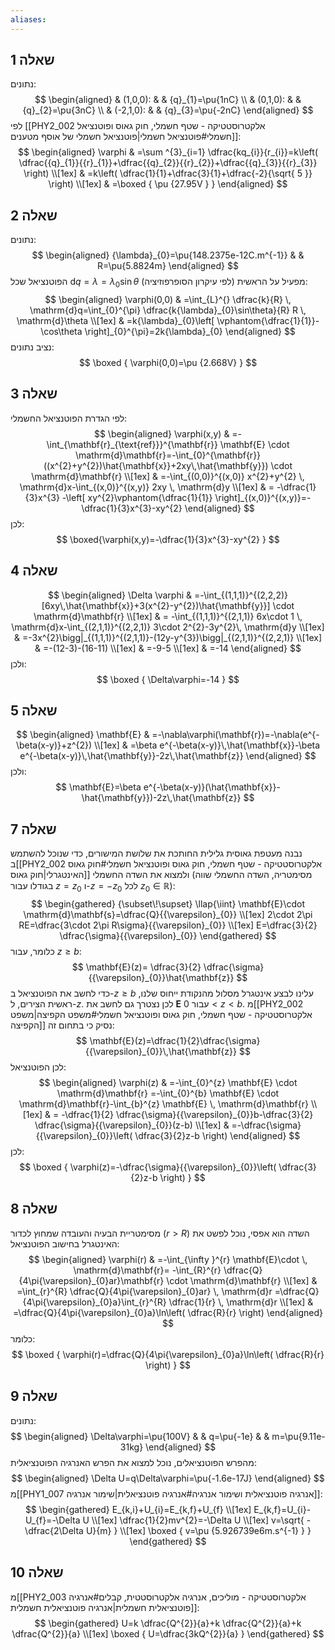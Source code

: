```yaml
---
aliases:
---
```

## שאלה 1
נתונים:
$$
\begin{aligned}
 & (1,0,0): &  &  {q}_{1}=\pu{1nC} \\
 & (0,1,0): &  & {q}_{2}=\pu{3nC} \\
 & (-2,1,0): &  & {q}_{3}=\pu{-2nC}
\end{aligned}
$$
לפי [[PHY2_002 אלקטרוסטטיקה - שטף חשמלי, חוק גאוס ופוטנציאל חשמלי#פוטנציאל חשמלי|פוטנציאל חשמלי של אוסף מטענים]]:
$$
\begin{aligned}
\varphi & =\sum ^{3}_{i=1} \dfrac{kq_{i}}{r_{i}}=k\left( \dfrac{{q}_{1}}{{r}_{1}}+\dfrac{{q}_{2}}{{r}_{2}}+\dfrac{{q}_{3}}{{r}_{3}} \right) \\[1ex]
 & =k\left( \dfrac{1}{1}+\dfrac{3}{1}+\dfrac{-2}{\sqrt{ 5 }} \right) \\[1ex]
 & =\boxed {
\pu {27.95V }
 }
\end{aligned}
$$

## שאלה 2
נתונים:
$$
\begin{aligned}
{\lambda}_{0}=\pu{148.2375e-12C.m^{-1}} &  & R=\pu{5.8824m}
\end{aligned}
$$
הפוטנציאל שכל $\mathrm{d}q=\lambda={\lambda}_{0}\sin\theta$ מפעיל על הראשית (לפי עיקרון הסופרפוזיציה):
$$
\begin{aligned}
\varphi(0,0) & =\int_{L}^{} \dfrac{k}{R} \, \mathrm{d}q=\int_{0}^{\pi} \dfrac{k{\lambda}_{0}\sin\theta}{R} R \, \mathrm{d}\theta  \\[1ex]
 & =k{\lambda}_{0}\left[ \vphantom{\dfrac{1}{1}}-\cos\theta \right]_{0}^{\pi}=2k{\lambda}_{0} 
\end{aligned}
$$
נציב נתונים:
$$
\boxed {
\varphi(0,0)=\pu {2.668V}
 }
$$

## שאלה 3
לפי הגדרת הפוטנציאל החשמלי:
$$
\begin{aligned}
\varphi(x,y) & =-\int_{\mathbf{r}_{\text{ref}}}^{\mathbf{r}} \mathbf{E} \cdot \mathrm{d}\mathbf{r}=-\int_{0}^{\mathbf{r}}((x^{2}+y^{2})\hat{\mathbf{x}}+2xy\,\hat{\mathbf{y}}) \cdot \mathrm{d}\mathbf{r} \\[1ex]
 & =-\int_{(0,0)}^{(x,0)} x^{2}+y^{2} \, \mathrm{d}x-\int_{(x,0)}^{(x,y)} 2xy \, \mathrm{d}y   \\[1ex]
 & = -\dfrac{1}{3}x^{3} -\left[ xy^{2}\vphantom{\dfrac{1}{1}} \right]_{(x,0)}^{(x,y)}=-\dfrac{1}{3}x^{3}-xy^{2}
\end{aligned}
$$
לכן:
$$
\boxed{\varphi(x,y)=-\dfrac{1}{3}x^{3}-xy^{2} }
$$
## שאלה 4
$$
\begin{aligned}
\Delta \varphi & =-\int_{(1,1,1)}^{(2,2,2)} [6xy\,\hat{\mathbf{x}}+3(x^{2}-y^{2})\hat{\mathbf{y}}]  \cdot \mathrm{d}\mathbf{r} \\[1ex]
 & = -\int_{(1,1,1)}^{(2,1,1)} 6x\cdot 1 \, \mathrm{d}x-\int_{(2,1,1)}^{(2,2,1)}  3\cdot 2^{2}-3y^{2}\, \mathrm{d}y   \\[1ex]
 & =-3x^{2}\bigg|_{(1,1,1)}^{(2,1,1)}-(12y-y^{3})\bigg|_{(2,1,1)}^{(2,2,1)}   \\[1ex]
 & =-(12-3)-(16-11) \\[1ex]
 & =-9-5 \\[1ex]
 & =-14
\end{aligned}
$$
ולכן:
$$
\boxed {
\Delta\varphi=-14
 }
$$
## שאלה 5
$$
\begin{aligned}
\mathbf{E} & =-\nabla\varphi(\mathbf{r})=-\nabla(e^{-\beta(x-y)}+z^{2}) \\[1ex]
 & =\beta e^{-\beta(x-y)}\,\hat{\mathbf{x}}-\beta e^{-\beta(x-y)}\,\hat{\mathbf{y}}-2z\,\hat{\mathbf{z}}
\end{aligned}
$$
ולכן:
$$
\mathbf{E}=\beta e^{-\beta(x-y)}(\hat{\mathbf{x}}-\hat{\mathbf{y}})-2z\,\hat{\mathbf{z}}
$$

## שאלה 7
נבנה מעטפת גאוסית גלילית החותכת את שלושת המישורים, כדי שנוכל להשתמש ב[[PHY2_002 אלקטרוסטטיקה - שטף חשמלי, חוק גאוס ופוטנציאל חשמלי#חוק גאוס האינטגרלי|חוק גאוס]] ולמצוא את השדה החשמלי (מסימטריה, השדה החשמלי שווה בגודלו עבור $z={z}_{0}$ ו-$z=-{z}_{0}$ לכל ${z}_{0}\in \mathbb{R}$):
$$
\begin{gathered}
{\subset\!\supset} \llap{\iint} \mathbf{E}\cdot \mathrm{d}\mathbf{s}=\dfrac{Q}{{\varepsilon}_{0}} \\[1ex]
2\cdot 2\pi RE=\dfrac{3\cdot 2\pi R\sigma}{{\varepsilon}_{0}} \\[1ex]
E=\dfrac{3}{2} \dfrac{\sigma}{{\varepsilon}_{0}}
\end{gathered}
$$
כלומר, עבור $z\geq b$:
$$
\mathbf{E}(z)= \dfrac{3}{2} \dfrac{\sigma}{{\varepsilon}_{0}}\hat{\mathbf{z}}
$$
כדי לחשב את הפוטנציאל ב-$z\geq b$ עלינו לבצע אינטגרל מסלול מהנקודת ייחוס שלנו, ראשית הצירים, ל-$z$. לכן נצטרך גם לחשב את $\mathbf{E}$ עבור $0<z<b$. מ[[PHY2_002 אלקטרוסטטיקה - שטף חשמלי, חוק גאוס ופוטנציאל חשמלי#משפט הקפיצה|משפט הקפיצה]] נסיק כי בתחום זה:
$$
\mathbf{E}(z)=\dfrac{1}{2}\dfrac{\sigma}{{\varepsilon}_{0}}\,\hat{\mathbf{z}}
$$
לכן הפוטנציאל:
$$
\begin{aligned}
\varphi(z) & =-\int_{0}^{z} \mathbf{E} \cdot \mathrm{d}\mathbf{r} =-\int_{0}^{b} \mathbf{E}  \cdot \mathrm{d}\mathbf{r}-\int_{b}^{z} \mathbf{E} \, \mathrm{d}\mathbf{r}   \\[1ex]
 & = -\dfrac{1}{2} \dfrac{\sigma}{{\varepsilon}_{0}}b-\dfrac{3}{2} \dfrac{\sigma}{{\varepsilon}_{0}}(z-b) \\[1ex]
 & =-\dfrac{\sigma}{{\varepsilon}_{0}}\left( \dfrac{3}{2}z-b \right)
\end{aligned}
$$
לכן:
$$
\boxed {
\varphi(z)=-\dfrac{\sigma}{{\varepsilon}_{0}}\left( \dfrac{3}{2}z-b \right)
 }
$$
## שאלה 8
מסימטריית הבעיה והעובדה שמחוץ לכדור ($r>R$) השדה הוא אפסי, נוכל לפשט את האינטגרל בחישוב הפוטנציאל:
$$
\begin{aligned}
\varphi(r) & =-\int_{\infty }^{r} \mathbf{E}\cdot \, \mathrm{d}\mathbf{r}= -\int_{R}^{r} \dfrac{Q}{4\pi{\varepsilon}_{0}ar}\mathbf{r} \cdot \mathrm{d}\mathbf{r}  \\[1ex]
 & =\int_{r}^{R} \dfrac{Q}{4\pi{\varepsilon}_{0}ar} \, \mathrm{d}r =\dfrac{Q}{4\pi{\varepsilon}_{0}a}\int_{r}^{R} \dfrac{1}{r} \, \mathrm{d}r \\[1ex]
 & =\dfrac{Q}{4\pi{\varepsilon}_{0}a}\ln\left( \dfrac{R}{r} \right)
\end{aligned}
$$
כלומר:
$$
\boxed {
\varphi(r)=\dfrac{Q}{4\pi{\varepsilon}_{0}a}\ln\left( \dfrac{R}{r} \right)
 }
$$

## שאלה 9
נתונים:
$$
\begin{aligned}
\Delta\varphi=\pu{100V} &  & q=\pu{-1e} &  & m=\pu{9.11e-31kg}
\end{aligned}
$$
מהפרש הפוטנציאלים, נוכל למצוא את הפרש האנרגיה הפוטנציאלית:
$$
\begin{aligned}
\Delta U=q\Delta\varphi=\pu{-1.6e-17J}
\end{aligned}
$$
מ[[PHY1_007 אנרגיה פוטנציאלית ושימור אנרגיה#אנרגיה פוטנציאלית|שימור אנרגיה]]:
$$
\begin{gathered}
E_{k,i}+U_{i}=E_{k,f}+U_{f} \\[1ex]
E_{k,f}=U_{i}-U_{f}=-\Delta U \\[1ex]
\dfrac{1}{2}mv^{2}=-\Delta U \\[1ex]
v=\sqrt{ -\dfrac{2\Delta U}{m} } \\[1ex]
\boxed {
v=\pu {5.926739e6m.s^{-1} }
 }
\end{gathered}
$$

## שאלה 10
מ[[PHY2_003 אלקטרוסטטיקה - מוליכים, אנרגיה אלקטרוסטטית, קבלים#אנרגיה פוטנציאלית חשמלית|אנרגיה פוטנציאלית חשמלית]]:
$$
\begin{gathered}
U=k \dfrac{Q^{2}}{a}+k \dfrac{Q^{2}}{a}+k \dfrac{Q^{2}}{a} \\[1ex]
\boxed {
U=\dfrac{3kQ^{2}}{a}
 }
\end{gathered}
$$